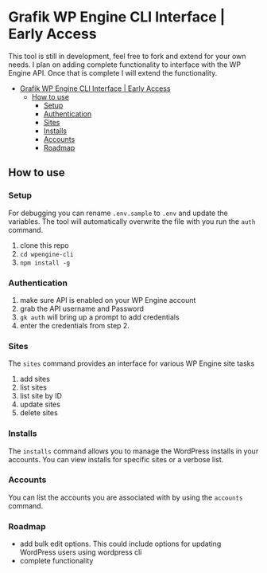 # Grafik WP Engine CLI Interface | Early Access

This tool is still in development, feel free to fork and extend for your own needs. I plan on adding complete functionality to interface with the WP Engine API. Once that is complete I will extend the functionality.

- [Grafik WP Engine CLI Interface | Early Access](#grafik-wp-engine-cli-interface--early-access)
  - [How to use](#how-to-use)
    - [Setup](#setup)
    - [Authentication](#authentication)
    - [Sites](#sites)
    - [Installs](#installs)
    - [Accounts](#accounts)
    - [Roadmap](#roadmap)

## How to use

### Setup

For debugging you can rename `.env.sample` to `.env` and update the variables. The tool will automatically overwrite the file with you run the `auth` command.

1. clone this repo
2. `cd wpengine-cli`
3. `npm install -g`

### Authentication

1. make sure API is enabled on your WP Engine account
2. grab the API username and Password
3. ```gk auth``` will bring up a prompt to add credentials
4. enter the credentials from step 2.

### Sites

The ```sites``` command provides an interface for various WP Engine site tasks

1. add sites
2. list sites
3. list site by ID
4. update sites
5. delete sites

### Installs

The ```installs``` command allows you to manage the WordPress installs in your accounts.
You can view installs for specific sites or a verbose list.

### Accounts

You can list the accounts you are associated with by using the ```accounts``` command.

### Roadmap

- add bulk edit options. This could include options for updating WordPress users using wordpress cli
- complete functionality
